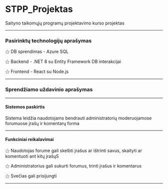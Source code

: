 # STPP_Projektas
 Saityno taikomųjų programų projektavimo kurso projektas
<hr/>
<h3>Pasirinktų technologijų aprašymas</h3>
<p>⚝ DB sprendimas - Azure SQL</p>
<p>⚝ Backend - .NET 8 su Entity Framework DB interakcijai</p>
<p>⚝ Frontend - React su Node.js</p>


<hr/>
<h3>Sprendžiamo uždavinio aprašymas</h3>
<hr/>
<h4>Sistemos paskirtis</h4>

Sistema leidžia naudotojams bendrauti administratorių moderuojamose forumuose įrašų ir komentarų forma
<hr/>
<h4>Funkciniai reikalavimai</h4>

<p>⚝ Naudotojas forume gali skelbti įrašus ar ištrinti savus, skaityti ar komentuoti ant kitų įrašųS</p>
<p>⚝ Administratorius gali sukurti forumus, trinti įrašus ir komentarus</p>
<p>⚝ Svečias gali prisijungti</p>
<hr/>
